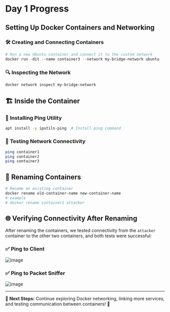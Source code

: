 # Day 1 Progress

## Setting Up Docker Containers and Networking

### 🛠️ **Creating and Connecting Containers**

```powershell
# Run a new Ubuntu container and connect it to the custom network
docker run -dit --name container3 --network my-bridge-network ubuntu
```

### 🔍 **Inspecting the Network**

```powershell
docker network inspect my-bridge-network
```

## 🏗️ **Inside the Container**

### 🚀 **Installing Ping Utility**

```bash
apt install -y iputils-ping  # Install ping command
```

### 📡 **Testing Network Connectivity**

```bash
ping container1
ping container2
ping container3
```

## 🔄 **Renaming Containers**

```powershell
# Rename an existing container
docker rename old-container-name new-container-name
# example
# docker rename container1 attacker 
```

## 🌐 **Verifying Connectivity After Renaming**

After renaming the containers, we tested connectivity from the `attacker` container to the other two containers, and both tests were successful:

### ✅ **Ping to Client**
![image](https://github.com/user-attachments/assets/59818368-1ce7-49c6-9038-547cf3e80923)


### ✅ **Ping to Packet Sniffer**
![image](https://github.com/user-attachments/assets/09dea018-34b4-4be8-9504-0a158ad077da)



---

📌 **Next Steps:** Continue exploring Docker networking, linking more services, and testing communication between containers! 🚀

